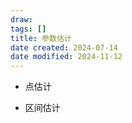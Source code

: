 ```yaml
---
draw:
tags: []
title: 参数估计
date created: 2024-07-14
date modified: 2024-11-12
---
```

- 点估计  
    
- 区间估计
